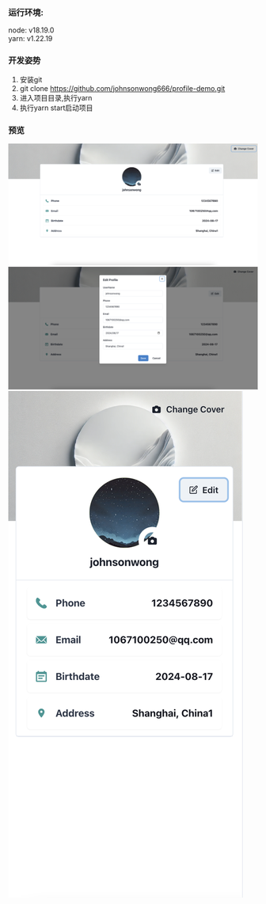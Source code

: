 
### 运行环境:

  node: v18.19.0  
  yarn: v1.22.19

### 开发姿势
  1. 安装git
  2. git clone https://github.com/johnsonwong666/profile-demo.git
  3. 进入项目目录,执行yarn 
  4. 执行yarn start启动项目
  




### 预览
<img src="./Snipaste_2024-08-17_20-03-06.png" />
<img src="./Snipaste_2024-08-17_20-03-19.png" />
<img src="./Snipaste_2024-08-17_20-03-50.png" />
